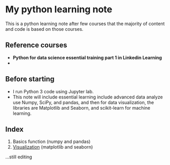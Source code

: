 # My python learning note

This is a python learning note after few courses that the majority of content and code is based on those courses.

## Reference courses

- **Python for data science essential training part 1 in Linkedin Learning**
- 

## Before starting

- I run Python 3 code using Jupyter lab.
- This note will include essential learning include advanced data analyze use Numpy, SciPy, and pandas, and then for data visualization, the libraries are Matplotlib and Seaborn, and scikit-learn for machine learning.

## Index

1. Basics function (numpy and pandas)
2. [Visualization](https://github.com/ct627/My_python_note/blob/master/2.%20Visualization) (matplotlib and seaborn)



...still editing
